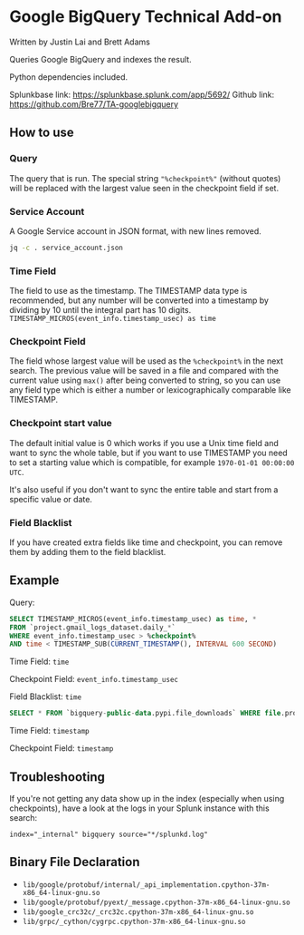 # Google BigQuery Technical Add-on

Written by Justin Lai and Brett Adams

Queries Google BigQuery and indexes the result.

Python dependencies included.

Splunkbase link: https://splunkbase.splunk.com/app/5692/
Github link: https://github.com/Bre77/TA-googlebigquery

## How to use

### Query

The query that is run. The special string `"%checkpoint%"` (without quotes) will be replaced with the largest value seen in the checkpoint field if set.

### Service Account

A Google Service account in JSON format, with new lines removed.

```sh
jq -c . service_account.json
```

### Time Field

The field to use as the timestamp. The TIMESTAMP data type is recommended, but any number will be converted into a timestamp by dividing by 10 until the integral part has 10 digits.
`TIMESTAMP_MICROS(event_info.timestamp_usec) as time`

### Checkpoint Field

The field whose largest value will be used as the `%checkpoint%` in the next search. The previous value will be saved in a file and compared with the current value using `max()` after being converted to string, so you can use any field type which is either a number or lexicographically comparable like TIMESTAMP.

### Checkpoint start value

The default initial value is 0 which works if you use a Unix time field and want to sync the whole table, but if you want to use TIMESTAMP you need to set a starting value which is compatible, for example `1970-01-01 00:00:00 UTC`.

It's also useful if you don't want to sync the entire table and start from a specific value or date.

### Field Blacklist

If you have created extra fields like time and checkpoint, you can remove them by adding them to the field blacklist.

## Example

Query:

```sql
SELECT TIMESTAMP_MICROS(event_info.timestamp_usec) as time, *
FROM `project.gmail_logs_dataset.daily_*`
WHERE event_info.timestamp_usec > %checkpoint%
AND time < TIMESTAMP_SUB(CURRENT_TIMESTAMP(), INTERVAL 600 SECOND)
```

Time Field: `time`

Checkpoint Field: `event_info.timestamp_usec`

Field Blacklist: `time`

```sql
SELECT * FROM `bigquery-public-data.pypi.file_downloads` WHERE file.project = 'splunk-sdk' AND timestamp >= '%checkpoint%'
```

Time Field: `timestamp`

Checkpoint Field: `timestamp`

## Troubleshooting

If you're not getting any data show up in the index (especially when using checkpoints), have a look at the logs in your Splunk instance with this search:

```spl
index="_internal" bigquery source="*/splunkd.log"
```

## Binary File Declaration

* `lib/google/protobuf/internal/_api_implementation.cpython-37m-x86_64-linux-gnu.so`
* `lib/google/protobuf/pyext/_message.cpython-37m-x86_64-linux-gnu.so`
* `lib/google_crc32c/_crc32c.cpython-37m-x86_64-linux-gnu.so`
* `lib/grpc/_cython/cygrpc.cpython-37m-x86_64-linux-gnu.so`